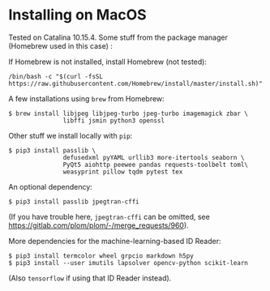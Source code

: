 <!--
__copyright__ = "Copyright (C) 2018 Andrew Rechnitzer"
__copyright__ = "Copyright (C) 2018-2021 Colin B. Macdonald"
__copyright__ = "Copyright (C) 2020 Victoria Schuster"
__license__ = "AGPL-3.0-or-later"
 -->

Installing on MacOS
===================

Tested on Catalina 10.15.4. Some stuff from the package manager (Homebrew used in this case) :

If Homebrew is not installed, install Homebrew (not tested):
```
/bin/bash -c "$(curl -fsSL https://raw.githubusercontent.com/Homebrew/install/master/install.sh)"
```

A few installations using `brew` from Homebrew:

```
$ brew install libjpeg libjpeg-turbo jpeg-turbo imagemagick zbar \
               libffi jsmin python3 openssl
```

Other stuff we install locally with `pip`:
```
$ pip3 install passlib \
               defusedxml pyYAML urllib3 more-itertools seaborn \
               PyQt5 aiohttp peewee pandas requests-toolbelt toml\
               weasyprint pillow tqdm pytest tex
```

An optional dependency:
```
$ pip3 install passlib jpegtran-cffi
```
(If you have trouble here, `jpegtran-cffi` can be omitted, see
https://gitlab.com/plom/plom/-/merge_requests/960).


More dependencies for the machine-learning-based ID Reader:
```
$ pip3 install termcolor wheel grpcio markdown h5py
$ pip3 install --user imutils lapsolver opencv-python scikit-learn
```
(Also `tensorflow` if using that ID Reader instead).
